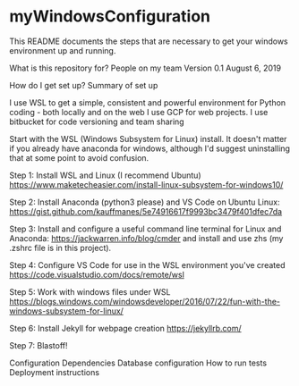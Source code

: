 # myWindowsConfiguration

This README documents the steps that are necessary to get your windows environment up and running.

What is this repository for?
People on my team Version 0.1 August 6, 2019

How do I get set up?
Summary of set up

I use WSL to get a simple, consistent and powerful environment for Python coding - both locally and on the web I use GCP for web projects. I use bitbucket for code versioning and team sharing

Start with the WSL (Windows Subsystem for Linux) install. It doesn't matter if you already have anaconda for windows, although I'd suggest uninstalling that at some point to avoid confusion.

Step 1: Install WSL and Linux (I recommend Ubuntu) https://www.maketecheasier.com/install-linux-subsystem-for-windows10/

Step 2: Install Anaconda (python3 please) and VS Code on Ubuntu Linux: https://gist.github.com/kauffmanes/5e74916617f9993bc3479f401dfec7da

Step 3: Install and configure a useful command line terminal for Linux and Anaconda: https://jackwarren.info/blog/cmder and install and use zhs (my .zshrc file is in this project).

Step 4: Configure VS Code for use in the WSL environment you've created https://code.visualstudio.com/docs/remote/wsl

Step 5: Work with windows files under WSL https://blogs.windows.com/windowsdeveloper/2016/07/22/fun-with-the-windows-subsystem-for-linux/

Step 6: Install Jekyll for webpage creation
https://jekyllrb.com/

Step 7: Blastoff!

Configuration
Dependencies
Database configuration
How to run tests
Deployment instructions
